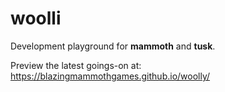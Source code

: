 # woolli

Development playground for **mammoth** and **tusk**.

Preview the latest goings-on at: https://blazingmammothgames.github.io/woolly/
